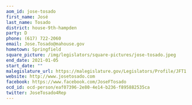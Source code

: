 ```yaml
---
aom_id: jose-tosado
first_name: José
last_name: Tosado
district: house-9th-hampden
party: D
phone: (617) 722-2060
email: Jose.Tosado@mahouse.gov
hometown: Springfield
square_picture: /img/legislators/square-pictures/jose-tosado.jpeg
end_date: 2021-01-05
start_date: ""
malegislature_url: https://malegislature.gov/Legislators/Profile/JFT1
website: http://www.josetosado.com
facebook: https://www.facebook.com/JoseFTosado
ocd_id: ocd-person/eaf07396-2e80-4e14-b236-f895882535ca
twitter: JoseTosado4Rep
---
```


